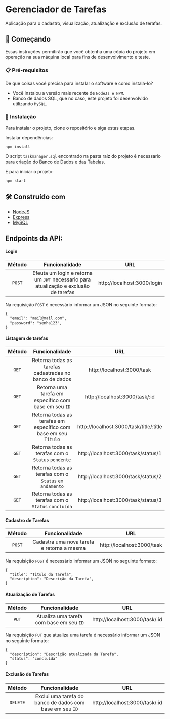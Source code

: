# Gerenciador de Tarefas

Aplicação para o cadastro, visualização, atualização e exclusão de terafas.

## 🚀 Começando

Essas instruções permitirão que você obtenha uma cópia do projeto em operação na sua máquina local para fins de desenvolvimento e teste.

### 📋 Pré-requisitos

De que coisas você precisa para instalar o software e como instalá-lo?

- Você instalou a versão mais recente de `NodeJs e NPM`.
- Banco de dados SQL, que no caso, este projeto foi desenvolvido utilizando `MySQL`.

### 🔧 Instalação

Para instalar o projeto, clone o repositório e siga estas etapas.

Instalar dependências:

```
npm install
```

O script `taskmanager.sql` encontrado na pasta raiz do projeto é necessario para criação do Banco de Dados e das Tabelas.

E para iniciar o projeto:

```
npm start
```

## 🛠️ Construído com

* [NodeJS](https://nodejs.org/en/docs)
* [Express](https://expressjs.com/en/5x/api.html)
* [MySQL](https://dev.mysql.com/doc/)

## Endpoints da API:

#### Login

|Método |Funcionalidade                                                                    |URL                                           |
|:-----:|:-----------------------------------------------------------------------------------:|:--------------------------------------------:|
|`POST` |Efeuta um login e retorna um `JWT` necessario para atualização e exclusão de tarefas |http://localhost:3000/login                   |


Na requisição `POST` é necessário informar um JSON no seguinte formato:

```
{
  "email": "mail@mail.com",
  "password": "senha123",
}
```

#### Listagem de tarefas

|Método |Funcionalidade                                                                     |URL                                          |
|:-----:|:---------------------------------------------------------------------------------:|:-------------------------------------------:|
|`GET`  |Retorna todas as tarefas cadastradas no banco de dados                             |http://localhost:3000/task                   |
|`GET`  |Retorna uma tarefa em específico com base em seu `ID`                              |http://localhost:3000/task/:id               |
|`GET`  |Retorna todas as terafas em específico com base em seu `Titulo`                    |http://localhost:3000/task/title/:title      |
|`GET`  |Retorna todas as terafas com o `Status` `pendente`                                 |http://localhost:3000/task/status/1          |
|`GET`  |Retorna todas as terafas com o `Status` `em andamento`                             |http://localhost:3000/task/status/2          |
|`GET`  |Retorna todas as terafas com o `Status` `concluída`                                |http://localhost:3000/task/status/3          |

#### Cadastro de Tarefas

|Método |Funcionalidade                                                                    |URL                                           |
|:-----:|:--------------------------------------------------------------------------------:|:--------------------------------------------:|
|`POST` |Cadastra uma nova tarefa e retorna a mesma                                        |http://localhost:3000/task                    |


Na requisição `POST` é necessário informar um JSON no seguinte formato:

```
{
  "title": "Titulo da Tarefa",
  "description": "Descrição da Tarefa",
}
```

#### Atualização de Tarefas

|Método |Funcionalidade                                                                    |URL                                           |
|:-----:|:--------------------------------------------------------------------------------:|:--------------------------------------------:|
|`PUT`  |Atualiza uma tarefa com base em seu `ID`                                          |http://localhost:3000/task/:id                |


Na requisição `PUT` que atualiza uma tarefa é necessário informar um JSON no seguinte formato:

```
{
  "description": "Descrição atualizada da Tarefa",
  "status": "concluída"
}
```

#### Exclusão de Tarefas

|Método |Funcionalidade                                                                    |URL                                           |
|:-----:|:--------------------------------------------------------------------------------:|:--------------------------------------------:|
|`DELETE`|Exclui uma tarefa do banco de dados com base em seu `ID`                         |http://localhost:3000/task/:id                |


<br>
<br>
